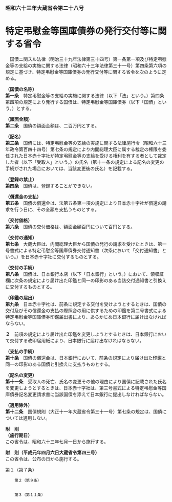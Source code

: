 ### 昭和六十三年大蔵省令第二十八号  
# 特定弔慰金等国庫債券の発行交付等に関する省令  
　国債ニ関スル法律（明治三十九年法律第三十四号）第一条第一項及び特定弔慰金等の支給の実施に関する法律（昭和六十三年法律第三十一号）第四条第六項の規定に基づき、特定弔慰金等国庫債券の発行交付等に関する省令を次のように定める。  
  
**（国債の名称）**  
**第一条**　特定弔慰金等の支給の実施に関する法律（以下「法」という。）第四条第四項の規定により発行する国債は、特定弔慰金等国庫債券（以下「国債」という。）とする。  
  
**（額面金額）**  
**第二条**　国債の額面金額は、二百万円とする。  
  
**（記名）**  
**第三条**　国債には、特定弔慰金等の支給の実施に関する法律施行令（昭和六十三年政令第百四十四号）第七条の規定により内閣総理大臣に属する裁定の権限を委任された日本赤十字社が特定弔慰金等の支給を受ける権利を有する者として裁定した者（以下「受取人」という。）の氏名（第十一条の規定による記名の変更の手続がされた場合においては、当該変更後の氏名）を記載する。  
  
**（登録の禁止）**  
**第四条**　国債は、登録することができない。  
  
**（償還金の支払）**  
**第五条**　国債の償還金は、法第五条第一項の規定により日本赤十字社が償還の請求を行う日に、その全額を支払うものとする。  
  
**（交付価格）**  
**第六条**　国債の交付価格は、額面金額百円について百円とする。  
  
**（交付の通知）**  
**第七条**　大蔵大臣は、内閣総理大臣から国債の発行の請求を受けたときは、第一号書式による特定弔慰金等国庫債券交付通知書（次条において「交付通知書」という。）を日本赤十字社に交付するものとする。  
  
**（交付の手続）**  
**第八条**　国債は、日本銀行本店（以下「日本銀行」という。）において、領収証欄に次条の規定により届け出た印鑑と同一の印影のある当該交付通知書と引換えに交付するものとする。  
  
**（印鑑の届出）**  
**第九条**　日本赤十字社は、前条に規定する交付を受けようとするときは、国債の交付及びその償還金の支払の際照合の用に供するための印鑑を第二号書式による特定弔慰金等国庫債券印鑑届出書により、あらかじめ日本銀行に届け出なければならない。  
  
**２**　前項の規定により届け出た印鑑を変更しようとするときは、日本銀行において交付する改印届用紙により、日本銀行に届け出なければならない。  
  
**（支払の手続）**  
**第十条**　国債の償還金は、日本銀行において、前条の規定により届け出た印鑑と同一の印影のある国債と引換えに支払うものとする。  
  
**（記名の変更）**  
**第十一条**　受取人の死亡、氏名の変更その他の理由により国債に記載された氏名を変更しようとするときは、日本赤十字社は、第三号書式による特定弔慰金等国庫債券記名変更請求書に当該国債を添えて日本銀行に提出しなければならない。  
  
**（適用除外）**  
**第十二条**　国債規則（大正十一年大蔵省令第三十一号）第七条の規定は、国債については適用しない。  
  
**附　則**  
**（施行期日）**  
この省令は、昭和六十三年七月一日から施行する。  
  
**附　則（平成元年四月六日大蔵省令第四三号）**  
この省令は、公布の日から施行する。  
  
第１（第７条）  

          
        第２（第９条）  

          
        第３（第１１条）  

          
        